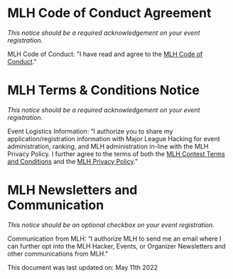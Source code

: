 # MLH Code of Conduct Agreement

*This notice should be a required acknowledgement on your event registration.*

MLH Code of Conduct: "I have read and agree to the [MLH Code of Conduct](https://mlh.io/code-of-conduct)."

# MLH Terms & Conditions Notice

*This notice should be a required acknowledgement on your event registration.*

Event Logistics Information: “I authorize you to share my application/registration information with Major League Hacking for event administration, ranking, and MLH administration in-line with the MLH Privacy Policy. I further agree to the terms of both the [MLH Contest Terms and Conditions](https://github.com/MLH/mlh-policies/tree/master/prize-terms-and-conditions) and the [MLH Privacy Policy](https://mlh.io/privacy).”


# MLH Newsletters and Communication

*This notice should be an optional checkbox on your event registration.*

Communication from MLH: “I authorize MLH to send me an email where I can further opt into the MLH Hacker, Events, or Organizer Newsletters and other communications from MLH." 

This document was last updated on: 
May 11th 2022